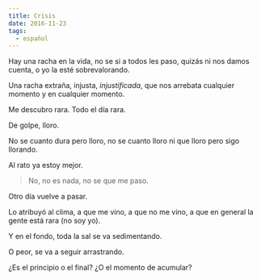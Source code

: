 ```yaml
---
title: Crisis
date: 2016-11-23
tags:
  - español
---
```

Hay una racha en la vida, no se si a todos les paso, quizás ni nos damos cuenta, o yo la esté sobrevalorando.

Una racha extraña, injusta, *injustificada*, que nos arrebata cualquier momento y en cualquier momento.

Me descubro rara. Todo el día rara.

De golpe, lloro.

No se cuanto dura pero lloro, no se cuanto lloro ni que lloro pero sigo llorando.

Al rato ya estoy mejor.

> No, no es nada, no se que me paso.

Otro día vuelve a pasar.

Lo atribuyó al clima, a que me vino, a que no me vino, a que en general la gente está rara (no soy yo).

Y en el fondo, toda la sal se va sedimentando.

O peor, se va a seguir arrastrando.

¿Es el principio o el final? ¿O el momento de acumular?
